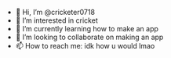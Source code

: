 - 👋 Hi, I’m @cricketer0718
- 👀 I’m interested in cricket
- 🌱 I’m currently learning how to make an app
- 💞️ I’m looking to collaborate on making an app
- 📫 How to reach me: idk how u would lmao

<!---
cricketer0718/cricketer0718 is a ✨ special ✨ repository because its `README.md` (this file) appears on your GitHub profile.
You can click the Preview link to take a look at your changes.
--->
